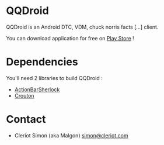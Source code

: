 QQDroid
=======

QQDroid is an Android DTC, VDM, chuck norris facts [...] client.


You can download application for free on [Play Store](https://play.google.com/store/apps/details?id=com.pixellostudio.qqdroid) !

Dependencies
============

You'll need 2 libraries to build QQDroid :
* [ActionBarSherlock](http://actionbarsherlock.com/)
* [Crouton](https://github.com/keyboardsurfer/Crouton)


Contact
=======

* Cleriot Simon (aka Malgon) <simon@cleriot.com>
